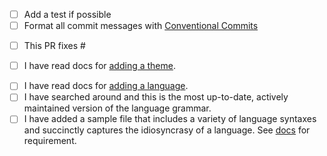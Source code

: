 - [ ] Add a test if possible
- [ ] Format all commit messages with [Conventional Commits](https://www.conventionalcommits.org/en/v1.0.0/)

<!-- If fixing a bug -->

- [ ] This PR fixes #

<!-- If adding a theme -->

- [ ] I have read docs for [adding a theme](https://github.com/shikijs/shiki/blob/main/docs/themes.md#adding-theme).

<!-- If adding a language -->

- [ ] I have read docs for [adding a language](https://github.com/shikijs/shiki/blob/main/docs/languages.md#adding-grammar).
- [ ] I have searched around and this is the most up-to-date, actively maintained version of the language grammar.
- [ ] I have added a sample file that includes a variety of language syntaxes and succinctly captures the idiosyncrasy of a language. See [docs](https://github.com/shikijs/shiki/blob/main/docs/languages.md#adding-grammar) for requirement.
